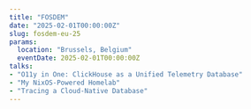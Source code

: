 ```yaml
---
title: "FOSDEM"
date: "2025-02-01T00:00:00Z"
slug: fosdem-eu-25
params:
  location: "Brussels, Belgium"
  eventDate: 2025-02-01T00:00:00Z
talks:
- "O11y in One: ClickHouse as a Unified Telemetry Database"
- "My NixOS-Powered Homelab"
- "Tracing a Cloud-Native Database"
---
```

